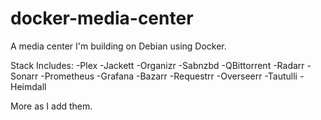 # docker-media-center
A media center I'm building on Debian using Docker.

Stack Includes:
-Plex
-Jackett
-Organizr
-Sabnzbd
-QBittorrent
-Radarr
-Sonarr
-Prometheus
-Grafana
-Bazarr
-Requestrr
-Overseerr
-Tautulli
-Heimdall

More as I add them.
